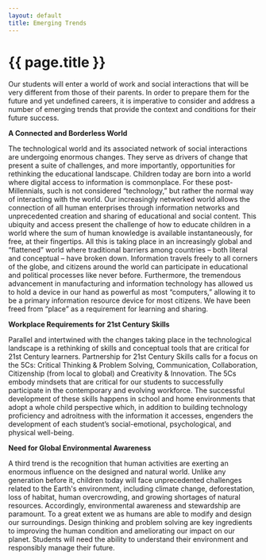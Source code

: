 ```yaml
---
layout: default
title: Emerging Trends
---
```


{{ page.title }}
================

Our students will enter a world of work and social interactions that will be very 
different from those of their parents. In order to prepare them for the future and 
yet undefined careers, it is imperative to consider and address a number of 
emerging trends that provide the context and conditions for their future success.

**A Connected and Borderless World**

The technological world and its associated network of social interactions are 
undergoing enormous changes. They serve as drivers of change that present a 
suite of challenges, and more importantly, opportunities for rethinking the 
educational landscape. Children today are born into a world where digital access 
to information is commonplace.  For these post-Millennials, such is not 
considered “technology,” but rather the normal way of interacting with the world.
Our increasingly networked world allows the connection of all human enterprises 
through information networks and unprecedented creation and sharing of 
educational and social content. This ubiquity and access present the challenge of 
how to educate children in a world where the sum of human knowledge is 
available instantaneously, for free, at their fingertips. All this is taking place in an 
increasingly global and “flattened” world where traditional barriers among 
countries – both literal and conceptual – have broken down. Information travels 
freely to all corners of the globe, and citizens around the world can participate in 
educational and political processes like never before. Furthermore, the
tremendous advancement in manufacturing and information technology has 
allowed us to hold a device in our hand as powerful as most “computers,” 
allowing it to be a primary information resource device for most citizens.  We 
have been freed from “place” as a requirement for learning and sharing. 

**Workplace Requirements for 21st Century Skills**

Parallel and intertwined with the changes taking place in the technological 
landscape is a rethinking of skills and conceptual tools that are critical for 21st
Century learners. Partnership for 21st Century Skills calls for a focus on the 5Cs: 
Critical Thinking & Problem Solving, Communication, Collaboration, Citizenship
(from local to global) and Creativity & Innovation. The 5Cs embody mindsets that
are critical for our students to successfully participate in the contemporary and 
evolving workforce. The successful development of these skills happens in
school and home environments that adopt a whole child perspective which, in 
addition to building technology proficiency and adroitness with the information it 
accesses, engenders the development of each student’s social-emotional, 
psychological, and physical well-being.

**Need for Global Environmental Awareness**

A third trend is the recognition that human activities are exerting an enormous 
influence on the designed and natural world. Unlike any generation before it, 
children today will face unprecedented challenges related to the Earth's 
environment, including climate change, deforestation, loss of habitat, human 
overcrowding, and growing shortages of natural resources. Accordingly, 
environmental awareness and stewardship are paramount. To a great extent we 
as humans are able to modify and design our surroundings. Design thinking and 
problem solving are key ingredients to improving the human condition and 
ameliorating our impact on our planet. Students will need the ability to 
understand their environment and responsibly manage their future.
